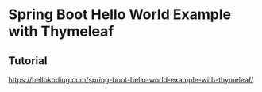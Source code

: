 # Spring Boot Hello World Example with Thymeleaf

## Tutorial

https://hellokoding.com/spring-boot-hello-world-example-with-thymeleaf/

